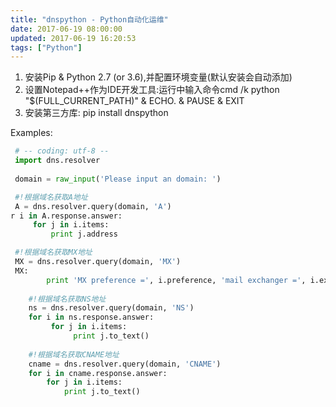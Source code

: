 ```yaml
---
title: "dnspython - Python自动化运维"
date: 2017-06-19 08:00:00
updated: 2017-06-19 16:20:53
tags: ["Python"]
---
```

1. 安装Pip & Python 2.7 (or 3.6),并配置环境变量(默认安装会自动添加)
2. 设置Notepad++作为IDE开发工具:运行中输入命令cmd /k python "$(FULL_CURRENT_PATH)" & ECHO. & PAUSE & EXIT
3. 安装第三方库: pip install dnspython

Examples:
 
```python
 # -- coding: utf-8 --
 import dns.resolver
 
 domain = raw_input('Please input an domain: ')

 #!根据域名获取A地址
 A = dns.resolver.query(domain, 'A')
r i in A.response.answer:
     for j in i.items:
         print j.address

 #!根据域名获取MX地址
 MX = dns.resolver.query(domain, 'MX')
 MX:
        print 'MX preference =', i.preference, 'mail exchanger =', i.exchange
    
    #!根据域名获取NS地址
    ns = dns.resolver.query(domain, 'NS')
    for i in ns.response.answer:
         for j in i.items:
              print j.to_text()
    
    #!根据域名获取CNAME地址
    cname = dns.resolver.query(domain, 'CNAME')
    for i in cname.response.answer:
        for j in i.items:
            print j.to_text()
```
